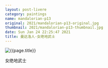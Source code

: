 ```yaml
---
layout: post-livere
category: paintings
name: mandalorian-p13
original: 2021/mandalorian-p13-original.jpg
thumbnail: 2021/mandalorian-p13-thumbnail.jpg
date: Sun Jan 24 22:25:47 2021
title: 曼达洛人-女绝地武士
---
```


![{{page.title}}](/gallery/{{page.category}}/{{page.original}})

女绝地武士
